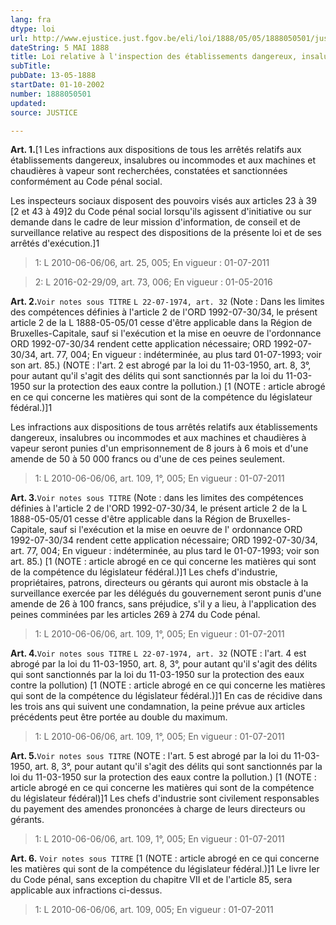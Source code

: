```yaml
---
lang: fra
dtype: loi
url: http://www.ejustice.just.fgov.be/eli/loi/1888/05/05/1888050501/justel
dateString: 5 MAI 1888
title: Loi relative à l'inspection des établissements dangereux, insalubres ou incommodes, et à la surveillance des machines et chaudières à vapeur
subTitle: 
pubDate: 13-05-1888
startDate: 01-10-2002
number: 1888050501
updated: 
source: JUSTICE

---
```

**Art. 1.**[1 Les infractions aux dispositions de tous les arrêtés relatifs aux établissements dangereux, insalubres ou incommodes et aux machines et chaudières à vapeur sont recherchées, constatées et sanctionnées conformément au Code pénal social.

Les inspecteurs sociaux disposent des pouvoirs visés aux articles 23 à 39 [2 et 43 à 49]2 du Code pénal social lorsqu'ils agissent d'initiative ou sur demande dans le cadre de leur mission d'information, de conseil et de surveillance relative au respect des dispositions de la présente loi et de ses arrêtés d'exécution.]1

> 1: L 2010-06-06/06, art. 25, 005;  En vigueur :  01-07-2011


> 2: L 2016-02-29/09, art. 73, 006; En vigueur : 01-05-2016



**Art. 2.**`Voir notes sous TITRE` `L 22-07-1974, art. 32` (Note : Dans les limites des compétences définies à l'article 2 de l'ORD 1992-07-30/34, le présent article 2 de la L 1888-05-05/01 cesse d'être applicable dans la Région de Bruxelles-Capitale, sauf si l'exécution et la mise en oeuvre de l'ordonnance ORD 1992-07-30/34 rendent cette application nécessaire; ORD 1992-07-30/34, art. 77, 004;  En vigueur :   indéterminée, au plus tard 01-07-1993; voir son art. 85.) (NOTE : l'art. 2 est abrogé par la loi du 11-03-1950, art. 8, 3°, pour autant qu'il s'agit des délits qui sont sanctionnés par la loi du 11-03-1950 sur la protection des eaux contre la pollution.) [1 (NOTE : article abrogé en ce qui concerne les matières qui sont de la compétence du législateur fédéral.)]1

Les infractions aux dispositions de tous arrêtés relatifs aux établissements dangereux, insalubres ou incommodes et aux machines et chaudières à vapeur seront punies d'un emprisonnement de 8 jours à 6 mois et d'une amende de 50 à 50 000 francs ou d'une de ces peines seulement.

> 1: L 2010-06-06/06, art. 109, 1°, 005;  En vigueur :  01-07-2011



**Art. 3.**`Voir notes sous TITRE` (Note : dans les limites des compétences définies à l'article 2 de l'ORD 1992-07-30/34, le présent article 2 de la L 1888-05-05/01 cesse d'être applicable dans la Région de Bruxelles-Capitale, sauf si l'exécution et la mise en oeuvre de l' ordonnance ORD 1992-07-30/34 rendent cette application nécessaire; ORD 1992-07-30/34, art. 77, 004;  En vigueur :   indéterminée, au plus tard le 01-07-1993; voir son art. 85.) [1 (NOTE : article abrogé en ce qui concerne les matières qui sont de la compétence du législateur fédéral.)]1 Les chefs d'industrie, propriétaires, patrons, directeurs ou gérants qui auront mis obstacle à la surveillance exercée par les délégués du gouvernement seront punis d'une amende de 26 à 100 francs, sans préjudice, s'il y a lieu, à l'application des peines comminées par les articles 269 à 274 du Code pénal.

> 1: L 2010-06-06/06, art. 109, 1°, 005;  En vigueur :  01-07-2011



**Art. 4.**`Voir notes sous TITRE` `L 22-07-1974, art. 32` (NOTE : l'art. 4 est abrogé par la loi du 11-03-1950, art. 8, 3°, pour autant qu'il s'agit des délits qui sont sanctionnés par la loi du 11-03-1950 sur la protection des eaux contre la pollution) [1 (NOTE : article abrogé en ce qui concerne les matières qui sont de la compétence du législateur fédéral.)]1 En cas de récidive dans les trois ans qui suivent une condamnation, la peine prévue aux articles précédents peut être portée au double du maximum.

> 1: L 2010-06-06/06, art. 109, 1°, 005;  En vigueur :  01-07-2011



**Art. 5.**`Voir notes sous TITRE` (NOTE : l'art. 5 est abrogé par la loi du 11-03-1950, art. 8, 3°, pour autant qu'il s'agit des délits qui sont sanctionnés par la loi du 11-03-1950 sur la protection des eaux contre la pollution.) [1 (NOTE : article abrogé en ce qui concerne les matières qui sont de la compétence du législateur fédéral)]1 Les chefs d'industrie sont civilement responsables du payement des amendes prononcées à charge de leurs directeurs ou gérants.

> 1: L 2010-06-06/06, art. 109, 1°, 005;  En vigueur :  01-07-2011



**Art. 6.** `Voir notes sous TITRE` [1 (NOTE : article abrogé en ce qui concerne les matières qui sont de la compétence du législateur fédéral.)]1 Le livre Ier du Code pénal, sans exception du chapitre VII et de l'article 85, sera applicable aux infractions ci-dessus.

> 1: L 2010-06-06/06, art. 109, 005;  En vigueur :  01-07-2011

